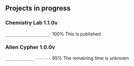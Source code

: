 ## Projects in progress

### Chemistry Lab 1.1.0v
<code>____________________</code> 100% This is published

### Alien Cypher 1.0.0v
<code>_____________-------</code> 65% The remaining time is unknown
